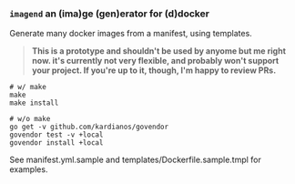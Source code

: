 ### `imagend` an (ima)ge (gen)erator for (d)docker

Generate many docker images from a manifest, using templates.

> **This is a prototype and shouldn't be used by anyome but me right now.
> it's currently not very flexible, and probably won't support your project.
> If you're up to it, though, I'm happy to review PRs.**

```
# w/ make
make
make install

# w/o make
go get -v github.com/kardianos/govendor
govendor test -v +local
govendor install +local
```

See manifest.yml.sample and templates/Dockerfile.sample.tmpl for examples.

